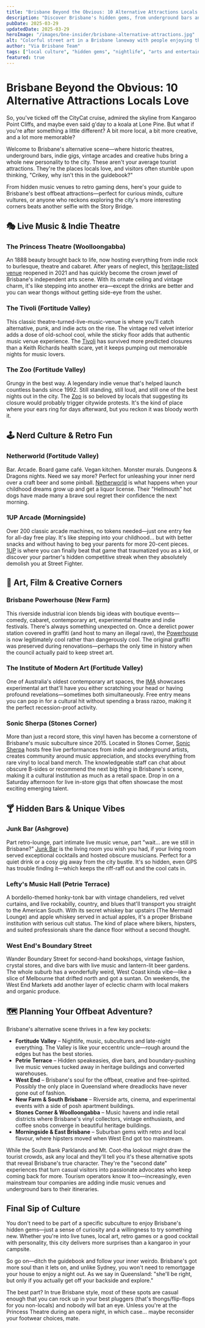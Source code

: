 ```yaml
---
title: "Brisbane Beyond the Obvious: 10 Alternative Attractions Locals Love"
description: "Discover Brisbane's hidden gems, from underground bars and indie theatres to retro arcades and creative hubs that showcase the city's alternative personality."
pubDate: 2025-03-29
updatedDate: 2025-03-29
heroImage: "/images/bne-insider/brisbane-alternative-attractions.jpg"
alt: "Colorful street art in a Brisbane laneway with people enjoying the alternative scene"
author: "Via Brisbane Team"
tags: ["local culture", "hidden gems", "nightlife", "arts and entertainment", "things to do"]
featured: true
---
```


# Brisbane Beyond the Obvious: 10 Alternative Attractions Locals Love

So, you've ticked off the CityCat cruise, admired the skyline from Kangaroo Point Cliffs, and maybe even said g'day to a koala at Lone Pine. But what if you're after something a little different? A bit more local, a bit more creative, and a lot more memorable?

Welcome to Brisbane's alternative scene—where historic theatres, underground bars, indie gigs, vintage arcades and creative hubs bring a whole new personality to the city. These aren't your average tourist attractions. They're the places locals love, and visitors often stumble upon thinking, "Crikey, why isn't this in the guidebook?"

From hidden music venues to retro gaming dens, here's your guide to Brisbane's best offbeat attractions—perfect for curious minds, culture vultures, or anyone who reckons exploring the city's more interesting corners beats another selfie with the Story Bridge.

## 🎭 Live Music & Indie Theatre

### The Princess Theatre (Woolloongabba)

An 1888 beauty brought back to life, now hosting everything from indie rock to burlesque, theatre and cabaret. After years of neglect, this <a href="https://www.theprincesstheatre.com.au/about" target="_blank" rel="noopener noreferrer">heritage-listed venue</a> reopened in 2021 and has quickly become the crown jewel of Brisbane's independent arts scene. With its ornate ceiling and vintage charm, it's like stepping into another era—except the drinks are better and you can wear thongs without getting side-eye from the usher.

### The Tivoli (Fortitude Valley)

This classic theatre-turned-live-music-venue is where you'll catch alternative, punk, and indie acts on the rise. The vintage red velvet interior adds a dose of old-school cool, while the sticky floor adds that authentic music venue experience. The <a href="https://thetivoli.com.au/" target="_blank" rel="noopener noreferrer">Tivoli</a> has survived more predicted closures than a Keith Richards health scare, yet it keeps pumping out memorable nights for music lovers.

### The Zoo (Fortitude Valley)

Grungy in the best way. A legendary indie venue that's helped launch countless bands since 1992. Still standing, still loud, and still one of the best nights out in the city. The <a href="https://thezoo.com.au/" target="_blank" rel="noopener noreferrer">Zoo</a> is so beloved by locals that suggesting its closure would probably trigger citywide protests. It's the kind of place where your ears ring for days afterward, but you reckon it was bloody worth it.

## 🕹️ Nerd Culture & Retro Fun

### Netherworld (Fortitude Valley)

Bar. Arcade. Board game café. Vegan kitchen. Monster murals. Dungeons & Dragons nights. Need we say more? Perfect for unleashing your inner nerd over a craft beer and some pinball. <a href="https://www.netherworldarcade.com/" target="_blank" rel="noopener noreferrer">Netherworld</a> is what happens when your childhood dreams grow up and get a liquor license. Their "Hellmouth" hot dogs have made many a brave soul regret their confidence the next morning.

### 1UP Arcade (Morningside)

Over 200 classic arcade machines, no tokens needed—just one entry fee for all-day free play. It's like stepping into your childhood… but with better snacks and without having to beg your parents for more 20-cent pieces. <a href="https://www.1uparcade.com.au/" target="_blank" rel="noopener noreferrer">1UP</a> is where you can finally beat that game that traumatized you as a kid, or discover your partner's hidden competitive streak when they absolutely demolish you at Street Fighter.

## 🎨 Art, Film & Creative Corners

### Brisbane Powerhouse (New Farm)

This riverside industrial icon blends big ideas with boutique events—comedy, cabaret, contemporary art, experimental theatre and indie festivals. There's always something unexpected on. Once a derelict power station covered in graffiti (and host to many an illegal rave), the <a href="https://brisbanepowerhouse.org/" target="_blank" rel="noopener noreferrer">Powerhouse</a> is now legitimately cool rather than dangerously cool. The original graffiti was preserved during renovations—perhaps the only time in history when the council actually paid to keep street art.

### The Institute of Modern Art (Fortitude Valley)

One of Australia's oldest contemporary art spaces, the <a href="https://ima.org.au/" target="_blank" rel="noopener noreferrer">IMA</a> showcases experimental art that'll have you either scratching your head or having profound revelations—sometimes both simultaneously. Free entry means you can pop in for a cultural hit without spending a brass razoo, making it the perfect recession-proof activity.

### Sonic Sherpa (Stones Corner)

More than just a record store, this vinyl haven has become a cornerstone of Brisbane's music subculture since 2015. Located in Stones Corner, <a href="https://www.sonicsherpa.com.au/" target="_blank" rel="noopener noreferrer">Sonic Sherpa</a> hosts free live performances from indie and underground artists, creates community around music appreciation, and stocks everything from rare vinyl to local band merch. The knowledgeable staff can chat about obscure B-sides or recommend the next big thing in Brisbane's scene, making it a cultural institution as much as a retail space. Drop in on a Saturday afternoon for live in-store gigs that often showcase the most exciting emerging talent.

## 🍸 Hidden Bars & Unique Vibes

### Junk Bar (Ashgrove)

Part retro-lounge, part intimate live music venue, part "wait… are we still in Brisbane?" <a href="https://thejunkbar.com.au/" target="_blank" rel="noopener noreferrer">Junk Bar</a> is the living room you wish you had, if your living room served exceptional cocktails and hosted obscure musicians. Perfect for a quiet drink or a cosy gig away from the city bustle. It's so hidden, even GPS has trouble finding it—which keeps the riff-raff out and the cool cats in.

### Lefty's Music Hall (Petrie Terrace)

A bordello-themed honky-tonk bar with vintage chandeliers, red velvet curtains, and live rockabilly, country, and blues that'll transport you straight to the American South. With its secret whiskey bar upstairs (The Mermaid Lounge) and apple whiskey served in actual apples, it's a proper Brisbane institution with serious cult status. The kind of place where bikers, hipsters, and suited professionals share the dance floor without a second thought.

### West End's Boundary Street

Wander Boundary Street for second-hand bookshops, vintage fashion, crystal stores, and dive bars with live music and lantern-lit beer gardens. The whole suburb has a wonderfully weird, West Coast kinda vibe—like a slice of Melbourne that drifted north and got a suntan. On weekends, the West End Markets add another layer of eclectic charm with local makers and organic produce.

## 🗺️ Planning Your Offbeat Adventure?

Brisbane's alternative scene thrives in a few key pockets:

- **Fortitude Valley** – Nightlife, music, subcultures and late-night everything. The Valley is like your eccentric uncle—rough around the edges but has the best stories.
- **Petrie Terrace** – Hidden speakeasies, dive bars, and boundary-pushing live music venues tucked away in heritage buildings and converted warehouses.
- **West End** – Brisbane's soul for the offbeat, creative and free-spirited. Possibly the only place in Queensland where dreadlocks have never gone out of fashion.
- **New Farm & South Brisbane** – Riverside arts, cinema, and experimental events with a side of posh apartment buildings.
- **Stones Corner & Woolloongabba** – Music havens and indie retail districts where Brisbane's vinyl collectors, vintage enthusiasts, and coffee snobs converge in beautiful heritage buildings.
- **Morningside & East Brisbane** – Suburban gems with retro and local flavour, where hipsters moved when West End got too mainstream.

While the South Bank Parklands and Mt. Coot-tha lookout might draw the tourist crowds, ask any local and they'll tell you it's these alternative spots that reveal Brisbane's true character. They're the "second date" experiences that turn casual visitors into passionate advocates who keep coming back for more. Tourism operators know it too—increasingly, even mainstream tour companies are adding indie music venues and underground bars to their itineraries.

## Final Sip of Culture

You don't need to be part of a specific subculture to enjoy Brisbane's hidden gems—just a sense of curiosity and a willingness to try something new. Whether you're into live tunes, local art, retro games or a good cocktail with personality, this city delivers more surprises than a kangaroo in your campsite.

So go on—ditch the guidebook and follow your inner weirdo. Brisbane's got more soul than it lets on, and unlike Sydney, you won't need to remortgage your house to enjoy a night out. As we say in Queensland: "she'll be right, but only if you actually get off your backside and explore."

The best part? In true Brisbane style, most of these spots are casual enough that you can rock up in your best pluggers (that's thongs/flip-flops for you non-locals) and nobody will bat an eye. Unless you're at the Princess Theatre during an opera night, in which case... maybe reconsider your footwear choices, mate. 